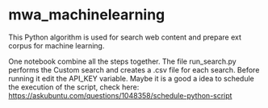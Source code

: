 # mwa_machinelearning
This Python algorithm is used for search web content and prepare ext corpus for machine learning.

One notebook combine all the steps together.
The file run_search.py performs the Custom search and creates a .csv file for each search. 
Before running it edit the API_KEY variable.
Maybe it is a good a idea to schedule the execution of the script, check here: https://askubuntu.com/questions/1048358/schedule-python-script
